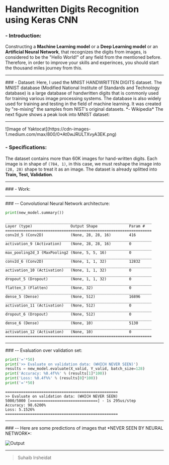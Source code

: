 # Handwritten Digits Recognition using Keras CNN  
### - Introduction:  
Constructing a **Machine Learning model** or a **Deep Learning model** or an **Artificial Neural Network**, that recognizes the digits from images, is considered to be the "Hello World!" of any field from the mentioned before. Therefore, in order to improve your skills and experinces, you should start the thousand miles journey from this.  
<hr>
### - Dataset:  
Here, I used the MNIST HANDWRITTEN DIGITS dataset. The MNIST database (Modified National Institute of Standards and Technology database) is a large database of handwritten digits that is commonly used for training various image processing systems. The database is also widely used for training and testing in the field of machine learning. It was created by "re-mixing" the samples from NIST's original datasets.
*- Wikipedia*  
The next figure shows a peak look into MNIST dataset:  
<hr>
![Image of Yaktocat](https://cdn-images-1.medium.com/max/800/0*At0wJRULTXvyA3EK.png)  
  
### - Specifications:  
The dataset contains more than 60K images for hand-written digits. Each image is in shape of ```(784, 1)```, in this case, we must reshape the image into ```(28, 28)``` shape to treat it as an image. The dataset is already splitted into **Train, Test, Validation**.  
<hr>
### - Work:  
<hr>
### -- Convolutional Neural Network architecture:  
  
```python
print(new_model.summary())
```  
```
_________________________________________________________________
Layer (type)                 Output Shape              Param #   
=================================================================
conv2d_5 (Conv2D)            (None, 28, 28, 16)        416       
_________________________________________________________________
activation_9 (Activation)    (None, 28, 28, 16)        0         
_________________________________________________________________
max_pooling2d_3 (MaxPooling2 (None, 5, 5, 16)          0         
_________________________________________________________________
conv2d_6 (Conv2D)            (None, 1, 1, 32)          12832     
_________________________________________________________________
activation_10 (Activation)   (None, 1, 1, 32)          0         
_________________________________________________________________
dropout_5 (Dropout)          (None, 1, 1, 32)          0         
_________________________________________________________________
flatten_3 (Flatten)          (None, 32)                0         
_________________________________________________________________
dense_5 (Dense)              (None, 512)               16896     
_________________________________________________________________
activation_11 (Activation)   (None, 512)               0         
_________________________________________________________________
dropout_6 (Dropout)          (None, 512)               0         
_________________________________________________________________
dense_6 (Dense)              (None, 10)                5130      
_________________________________________________________________
activation_12 (Activation)   (None, 10)                0         
=================================================================
```  
<hr>
### -- Evaluation over validation set:  
  
```python
print('='*50)
print('>> Evaluate on validation data: (WHICH NEVER SEEN)')
results = new_model.evaluate(X_valid, Y_valid, batch_size=128)
print('Accuracy: %0.4f%%' % (results[1]*100))
print('Loss: %0.4f%%' % (results[0]*100))
print('='*50)
```
```
==================================================
>> Evaluate on validation data: (WHICH NEVER SEEN)
5000/5000 [==============================] - 1s 295us/step
Accuracy: 98.6200%
Loss: 5.1526%
==================================================
```
<hr>
### -- Here are some predictions of images that *NEVER SEEN BY NEURAL NETWORK*:  
  
![Output](https://i.ibb.co/Lnnd7LJ/download.png)
<hr>  
  
> Suhaib Irsheidat
